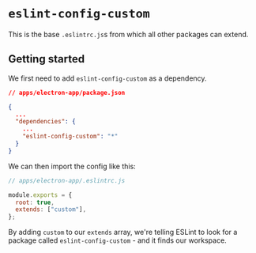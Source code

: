 # `eslint-config-custom`

This is the base `.eslintrc.js`s from which all other packages can extend.

## Getting started

We first need to add `eslint-config-custom` as a dependency.

```json
// apps/electron-app/package.json

{
  ...
  "dependencies": {
    ...
    "eslint-config-custom": "*"
  }
}
```

We can then import the config like this:

```js
// apps/electron-app/.eslintrc.js

module.exports = {
  root: true,
  extends: ["custom"],
};
```

By adding `custom` to our `extends` array, we're telling ESLint to look for a package called `eslint-config-custom` - and it finds our workspace.
